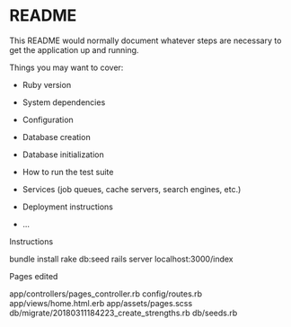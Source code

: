 # README

This README would normally document whatever steps are necessary to get the
application up and running.

Things you may want to cover:

* Ruby version

* System dependencies

* Configuration

* Database creation

* Database initialization

* How to run the test suite

* Services (job queues, cache servers, search engines, etc.)

* Deployment instructions

* ...


Instructions

bundle install
rake db:seed
rails server
localhost:3000/index

Pages edited

app/controllers/pages_controller.rb
config/routes.rb
app/views/home.html.erb
app/assets/pages.scss
db/migrate/20180311184223_create_strengths.rb
db/seeds.rb